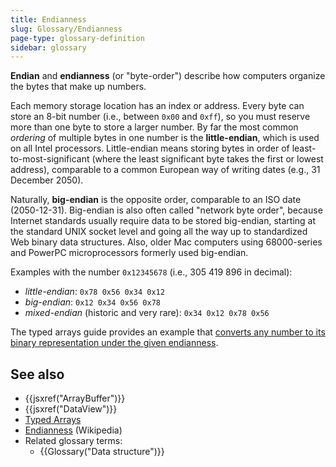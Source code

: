 ```yaml
---
title: Endianness
slug: Glossary/Endianness
page-type: glossary-definition
sidebar: glossary
---
```


**Endian** and **endianness** (or "byte-order") describe how computers organize the bytes that make up numbers.

Each memory storage location has an index or address. Every byte can store an 8-bit number (i.e., between `0x00` and `0xff`), so you must reserve more than one byte to store a larger number. By far the most common _ordering_ of multiple bytes in one number is the **little-endian**, which is used on all Intel processors. Little-endian means storing bytes in order of least-to-most-significant (where the least significant byte takes the first or lowest address), comparable to a common European way of writing dates (e.g., 31 December 2050).

Naturally, **big-endian** is the opposite order, comparable to an ISO date (2050-12-31). Big-endian is also often called "network byte order", because Internet standards usually require data to be stored big-endian, starting at the standard UNIX socket level and going all the way up to standardized Web binary data structures. Also, older Mac computers using 68000-series and PowerPC microprocessors formerly used big-endian.

Examples with the number `0x12345678` (i.e., 305 419 896 in decimal):

- _little-endian_: `0x78 0x56 0x34 0x12`
- _big-endian_: `0x12 0x34 0x56 0x78`
- _mixed-endian_ (historic and very rare): `0x34 0x12 0x78 0x56`

The typed arrays guide provides an example that [converts any number to its binary representation under the given endianness](/en-US/docs/Web/JavaScript/Guide/Typed_arrays#dataview).

## See also

- {{jsxref("ArrayBuffer")}}
- {{jsxref("DataView")}}
- [Typed Arrays](/en-US/docs/Web/JavaScript/Guide/Typed_arrays)
- [Endianness](https://en.wikipedia.org/wiki/Endianness) (Wikipedia)
- Related glossary terms:
  - {{Glossary("Data structure")}}
